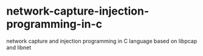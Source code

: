 # network-capture-injection-programming-in-c
network capture and  injection programming in C language based on libpcap  and libnet
